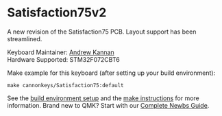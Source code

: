 # Satisfaction75v2

A new revision of the Satisfaction75 PCB.
Layout support has been streamlined.

Keyboard Maintainer: [Andrew Kannan](https://github.com/awkannan1)  
Hardware Supported: STM32F072CBT6  

Make example for this keyboard (after setting up your build environment):

    make cannonkeys/Satisfaction75:default

See the [build environment setup](https://docs.qmk.fm/#/getting_started_build_tools) and the [make instructions](https://docs.qmk.fm/#/getting_started_make_guide) for more information. Brand new to QMK? Start with our [Complete Newbs Guide](https://docs.qmk.fm/#/newbs).
